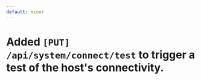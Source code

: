 ```yaml
---
default: minor
---
```


# Added `[PUT] /api/system/connect/test` to trigger a test of the host's connectivity.
